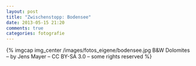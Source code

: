 ```yaml
---
layout: post
title: "Zwischenstopp: Bodensee"
date: 2013-05-15 21:20
comments: true
categories: fotografie
---
```


{% imgcap img_center /images/fotos_eigene/bodensee.jpg B&W Dolomites – by Jens Mayer – CC BY-SA 3.0 – some rights reserved %}
